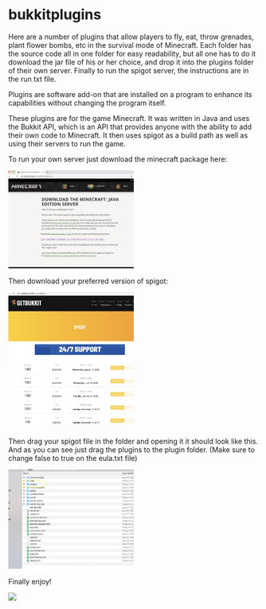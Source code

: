 # bukkitplugins

Here are a number of plugins that allow players to fly, eat, throw grenades, plant flower bombs, etc in the survival mode of Minecraft.  Each folder has the source code all in one folder for easy readability, but all one has to do it download the jar file of his or her choice, and drop it into the plugins folder of their own server.  Finally to run the spigot server, the instructions are in the run txt file.  

Plugins are software add-on that are installed on a program to enhance its capabilities without changing the program itself. 

These plugins are for the game Minecraft.  It was written in Java and uses the Bukkit API, which is an API that provides anyone with the ability to add their own code to Minecraft.  It then uses spigot as a build path as well as using their servers to run the game.  





To run your own server just download the minecraft package here:

<img src="imgs/screenshot.png" width="50%"/>

Then download your preferred version of spigot: 

<img src="imgs/Untitled.png" width="50%"/>

Then drag your spigot file in the folder and opening it it should look like this.  And as you can see just drag the plugins to the plugin folder.  (Make sure to change false to true on the eula.txt file) 

<img src="imgs/Untitled2.png" width="50%"/>

Finally enjoy!

<img src="imgs/Untitled3.png" width="80%"/>

